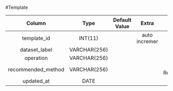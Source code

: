 #Template

|Column|Type|Default Value|Extra|Examples|
|:--------:|:-----:|:------:|:------:|:------:|
|template_id|INT(11)||auto incremer|1|
|dataset_label|VARCHAR(256)|||1|
|operation|VARCHAR(256)|||"Classification"|
|recommended_method|VARCHAR(256)|||"Logistic Regression","KNN","SVM"|
|updated_at|DATE|||2018-10-10|
